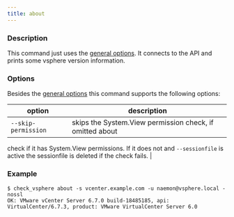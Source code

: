 ```yaml
---
title: about
---
```


### Description

This command just uses the [general options](../../general-options/). It connects to the
API and prints some vsphere version information.

### Options

Besides the [general options](../../general-options/) this command supports the following
options:

| option | description |
|---|---|
|`--skip-permission` | skips the System.View permission check, if omitted about
check if it has System.View permissions. If it does not and `--sessionfile` is
active the sessionfile is deleted if the check fails. |


### Example

```
$ check_vsphere about -s vcenter.example.com -u naemon@vsphere.local -nossl
OK: VMware vCenter Server 6.7.0 build-18485185, api: VirtualCenter/6.7.3, product: VMware VirtualCenter Server 6.0
```
